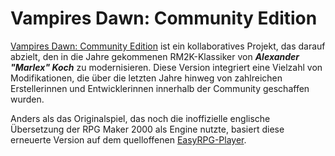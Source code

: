 
# Vampires Dawn: Community Edition


[Vampires Dawn: Community Edition](changelog/README.md) ist ein kollaboratives Projekt, das darauf abzielt, den in die Jahre gekommenen RM2K-Klassiker von ***Alexander "Marlex" Koch*** zu modernisieren. Diese Version integriert eine Vielzahl von Modifikationen, die über die letzten Jahre hinweg von zahlreichen Erstellerinnen und Entwicklerinnen innerhalb der Community geschaffen wurden.

Anders als das Originalspiel, das noch die inoffizielle englische Übersetzung der RPG Maker 2000 als Engine nutzte, basiert diese erneuerte Version auf dem quelloffenen [EasyRPG-Player](dev-info/easyrpg.md).